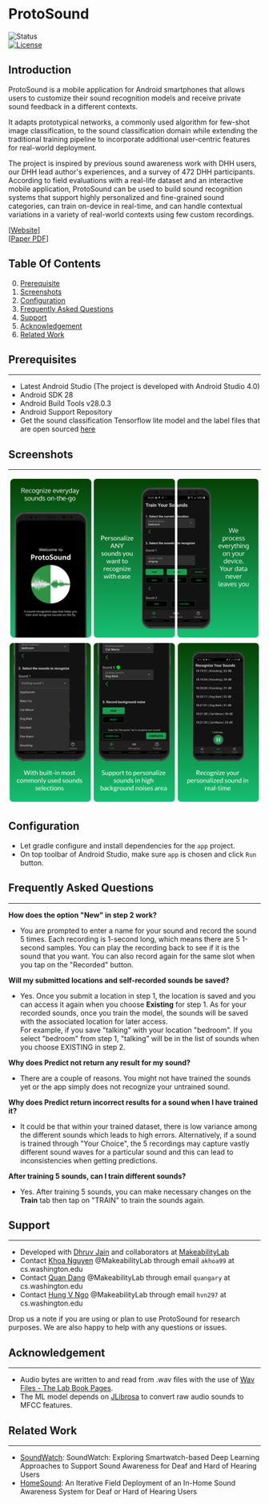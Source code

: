   
# ProtoSound #  
  
![Status](https://img.shields.io/badge/Version-Experimental-brightgreen.svg)  
[![License](https://img.shields.io/badge/License-Apache%202.0-blue.svg)](https://opensource.org/licenses/Apache-2.0)  
  
Introduction  
------------  

ProtoSound is a mobile application for Android smartphones that allows users to customize their sound recognition models and receive private sound feedback in a different contexts.

It adapts prototypical networks, a commonly used algorithm for few-shot image classification, to the sound classification domain while extending the traditional training pipeline to incorporate additional user-centric features for real-world deployment.

The project is inspired by previous sound awareness work with DHH users, our DHH lead author's experiences, and a survey of 472 DHH participants. According to field evaluations with a real-life dataset and an interactive mobile application, ProtoSound can be used to build sound recognition systems that support highly personalized and fine-grained sound categories, can train on-device in real-time, and can handle contextual variations in a variety of real-world contexts using few custom recordings.
  
[[Website](https://makeabilitylab.cs.washington.edu/project/soundwatch/)]  
[[Paper PDF](https://homes.cs.washington.edu/~djain/img/portfolio/Jain_SoundWatch_ASSETS2020.pdf)]  
  
  
## Table Of Contents ##  
  
0. [Prerequisite](#prerequisites)  
1. [Screenshots](#screenshots)  
2. [Configuration](#configuration)  
3. [Frequently Asked Questions](#frequently-asked-questions)  
4. [Support](#support)  
5. [Acknowledgement](#acknowledgement)  
6. [Related Work](#related-work)
  
## Prerequisites ##  
--------------  
- Latest Android Studio (The project is developed with Android Studio 4.0)  
- Android SDK 28  
- Android Build Tools v28.0.3  
- Android Support Repository  
- Get the sound classification Tensorflow lite model and the label files that are open sourced [here](https://www.dropbox.com/sh/wngu1kuufwdk8nr/AAC1rm5QR-amL_HBzTOgsZnca?dl=0)  
  
## Screenshots ##  
-------------
![ProtoSound system mockup](images/mockup1.png "Title")
![ProtoSound system mockup 2](images/mockup2.png "Title")

  
Configuration  
-------------  
  
- Let gradle configure and install dependencies for the `app` project.   
- On top toolbar of Android Studio, make sure `app` is chosen and click `Run` button.
  
## Frequently Asked Questions ##  
-------  

<b>How does the option "New" in step 2 work?</b>  
- You are prompted to enter a name for your sound and record the sound 5 times. Each recording is 1-second long, which means there are 5 1-second samples. You can play the recording back to see if it is the sound that you want. You can also record again for the same slot when you tap on the "Recorded" button.  
  
 <b>Will my submitted locations and self-recorded sounds be saved?</b>  
  - Yes. Once you submit a location in step 1, the location is saved and you can access it again when you choose <b>Existing</b> for step 1. As for your recorded sounds, once you train the model, the sounds will be saved with the associated location for later access.  
    For example, if you save "talking" with your location "bedroom". If you select "bedroom" from step 1, "talking" will be in the list of sounds when you choose EXISTING in step 2.  

  
<b>Why does Predict not return any result for my sound?</b>  
- There are a couple of reasons. You might not have trained the sounds yet or the app simply does not recognize your untrained sound.  
  
<b>Why does Predict return incorrect results for a sound when I have trained it?</b>  
- It could be that within your trained dataset, there is low variance among the different sounds which leads to high errors. Alternatively, if a sound is trained through "Your Choice", the 5 recordings may capture vastly different sound waves for a particular sound and this can lead to inconsistencies when getting predictions.  

  
<b>After training 5 sounds, can I train different sounds?</b>  
- Yes. After training 5 sounds, you can make necessary changes on the <b>Train</b> tab then tap on "TRAIN" to train the sounds again.  

## Support ##  
-------  
- Developed with [Dhruv Jain](https://homes.cs.washington.edu/~djain/) and collaborators at [MakeabilityLab](https://makeabilitylab.cs.washington.edu/)  
- Contact [Khoa Nguyen](https://www.linkedin.com/in/akka/) @MakeabilityLab through email `akhoa99` at cs.washington.edu  
- Contact [Quan Dang](https://www.linkedin.com/in/quangary/) @MakeabilityLab through email `quangary` at cs.washington.edu  
- Contact [Hung V Ngo](https://www.hungvngo.com) @MakeabilityLab through email `hvn297` at cs.washington.edu
  
Drop us a note if you are using or plan to use ProtoSound for research purposes. We are also happy to help with any questions or issues.  
  
## Acknowledgement ##  
-------  
- Audio bytes are written to and read from .wav files with the use of [Wav Files - The Lab Book Pages](http://www.labbookpages.co.uk/audio/wavFiles.html).
- The ML model depends on [JLibrosa](https://github.com/Subtitle-Synchronizer/jlibrosa) to convert raw audio sounds to MFCC features.
  
## Related Work ##  
--------  
- [SoundWatch](https://makeabilitylab.cs.washington.edu/project/soundwatch/): SoundWatch: Exploring Smartwatch-based Deep Learning Approaches to Support Sound Awareness for Deaf and Hard of Hearing Users
- [HomeSound](https://makeabilitylab.cs.washington.edu/project/smarthomedhh/): An Iterative Field Deployment of an In-Home Sound Awareness System for Deaf or Hard of Hearing Users  
